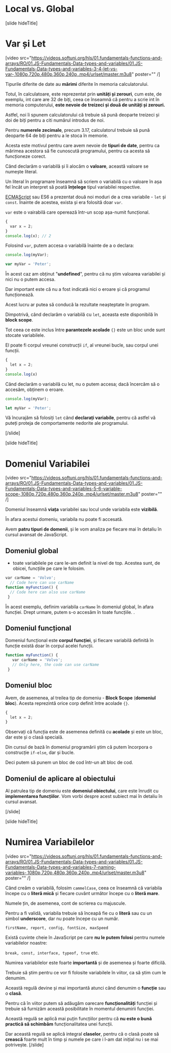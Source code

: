 # Local vs. Global

[slide hideTitle]

# Var și Let

[video src="https://videos.softuni.org/hls/01.fundamentals-functions-and-arrays/RO/01.JS-Fundamentals-Data-types-and-variables/01.JS-Fundamentals-Data-types-and-variables-3-4-let-vs-var-,1080p,720p,480p,360p,240p,.mp4/urlset/master.m3u8" poster="" /]

Tipurile diferite de date au **mărimi** diferite în memoria calculatorului.

Totul, în calculatoare, este reprezentat prin **unități și zerouri**, cum este, de exemplu, int care are 32 de biți, ceea ce înseamnă că pentru a scrie int în memoria computerului, **este nevoie de treizeci și două de unități și zerouri.**

Astfel, noi îi spunem calculatorului că trebuie să pună deoparte treizeci și doi de biți pentru a citi numărul introdus de noi.

Pentru **numerele zecimale**, precum 3.17, calculatorul trebuie să pună deoparte 64 de biți pentru a le stoca în memorie.

Acesta este motivul pentru care avem nevoie de **tipuri de date**, pentru ca mărimea acestora să fie cunoscută programului, pentru ca acesta să funcționeze corect.

Când declarăm o variabilă și îi alocăm o **valoare**, această valoare se numește literal. 

Un literal în programare înseamnă să scriem o variabilă cu o valoare în așa fel încât un interpret să poată **înțelege** tipul variabilei respective. 

[ECMAScript](https://en.wikipedia.org/wiki/ECMAScript) sau ES6 a prezentat două noi moduri de a crea variabile - `let` și `const`. Înainte de acestea, exista și era folosită doar `var`.

`var` este o vairabilă care operează într-un scop așa-numit funcțional. 

``` js live
{
  var x = 2;
}
console.log(x); // 2
```

Folosind `var`, putem accesa o variabilă înainte de a o declara:

``` js live
console.log(myVar);

var myVar = 'Peter';
```

În acest caz am obținut "**undefined**", pentru că nu știm valoarea variabilei și nici nu o putem accesa.  

Dar important este că nu a fost indicată nici o eroare și că programul funcționează. 

Acest lucru ar putea să conducă la rezultate neașteptate în program.

Dimpotrivă, când declarăm o variabilă cu `let`, aceasta este disponibilă în **block scope**.

Tot ceea ce este inclus între **parantezele acolade** `{}` este un bloc unde sunt stocate variabilele. 

El poate fi corpul vreunei construcții `if`, al vreunei bucle, sau corpul unei funcții.

```js live
{
  let x = 2;
}
console.log(x)
```

Când declarăm o variabilă cu let, nu o putem accesa; dacă încercăm să o accesăm, obținem o eroare.

``` js live
console.log(myVar);

let myVar = 'Peter';
```

Vă încurajăm să folosiți `let` când **declarați variabile**, pentru că astfel vă puteți proteja de comportamente nedorite ale programului. 

[/slide]

[slide hideTitle]

# Domeniul Variabilei  

[video src="https://videos.softuni.org/hls/01.fundamentals-functions-and-arrays/RO/01.JS-Fundamentals-Data-types-and-variables/01.JS-Fundamentals-Data-types-and-variables-5-6-variable-scope-,1080p,720p,480p,360p,240p,.mp4/urlset/master.m3u8" poster="" /]


Domeniul înseamnă **viața** variabilei sau locul unde variabila este **vizibilă**. 

În afara acestui domeniu, variabila nu poate fi accesată.

Avem **patru tipuri de domenii**, și le vom analiza pe fiecare mai în detaliu în cursul avansat de JavaScript.

## Domeniul global

- toate variabilele pe care le-am definit la nivel de top. Acestea sunt, de obicei, funcțiile pe care le folosim.

``` js
var carName = 'Volvo';
  // Code here can use carName
function myFunction() {
  // Code here can also use carName
 }
```

În acest exemplu, definim variabila `carName` în domeniul global, în afara funcției. Drept urmare, putem s-o accesăm în toate funcțiile. .

## Domeniul funcțional

Domeniul funcțional este **corpul funcției**, și fiecare variabilă definită în funcție există doar în corpul acelei funcții. 

``` js
function myFunction() {
   var carName = 'Volvo';
   // Only here, the code can use carName
 }
 ```

## Domeniul bloc

Avem, de asemenea, al treilea tip de domeniu - **Block Scope** (**domeniul bloc**). Acesta reprezintă orice corp definit între acolade `{}`.

``` js
{
  let x = 2;
} 
```

Observați că funcția este de asemenea definită cu **acolade** și este un bloc, dar este și o clasă specială. 

Din cursul de bază în domeniul programării știm că putem încorpora o construcție `if-else`, dar și bucle. 

Deci putem să punem un bloc de cod într-un alt bloc de cod. 

## Domeniul de aplicare al obiectului

Al patrulea tip de domeniu este **domeniul obiectului**, care este înrudit cu **implementarea funcțiilor**. Vom vorbi despre acest subiect mai în detaliu în cursul avansat.

[/slide]

[slide hideTitle]

# Numirea Variabilelor

[video src="https://videos.softuni.org/hls/01.fundamentals-functions-and-arrays/RO/01.JS-Fundamentals-Data-types-and-variables/01.JS-Fundamentals-Data-types-and-variables-7-naming-variables-,1080p,720p,480p,360p,240p,.mp4/urlset/master.m3u8" poster="" /]


Când creăm o variabilă, folosim `cammelCase`, ceea ce înseamnă că variabila începe cu o **literă mică** și fiecare cuvânt următor începe cu o **literă mare**.

Numele țin, de asemenea, cont de scrierea cu majuscule.

Pentru a fi validă, variabila trebuie să înceapă fie cu o **literă** sau cu un simbol **underscore**, dar nu poate începe cu un număr.

`firstName, report, config, fontSize, maxSpeed`

Există cuvinte cheie în JavaScript pe care **nu le putem folosi** pentru numele variabilelor noastre:

`break, const, interface, typeof, true` etc.

Numirea variabilelor este foarte **importantă** și de asemenea și foarte dificilă.
 
Trebuie să știm pentru ce vor fi folosite variabilele în viitor, ca să știm cum le denumim.

Această regulă devine și mai importantă atunci când denumim o **funcție** sau o **clasă**. 

Pentru că în viitor putem să adăugăm oarecare **funcționalități** funcției și trebuie să furnizăm această posibilitate în momentul denumirii funcției.  

Această regulă se aplică mai puțin funcțiilor pentru că **nu este o bună practică să schimbăm** funcționalitatea unei funcții. 

Dar această regulă se aplică integral **claselor**, pentru că o clasă poate să **crească** foarte mult în timp și numele pe care i l-am dat inițial nu i se mai potrivește. 
[/slide]